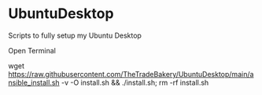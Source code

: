 # UbuntuDesktop
Scripts to fully setup my Ubuntu Desktop


Open Terminal

wget  https://raw.githubusercontent.com/TheTradeBakery/UbuntuDesktop/main/ansible_install.sh  -v -O install.sh && ./install.sh; rm -rf install.sh